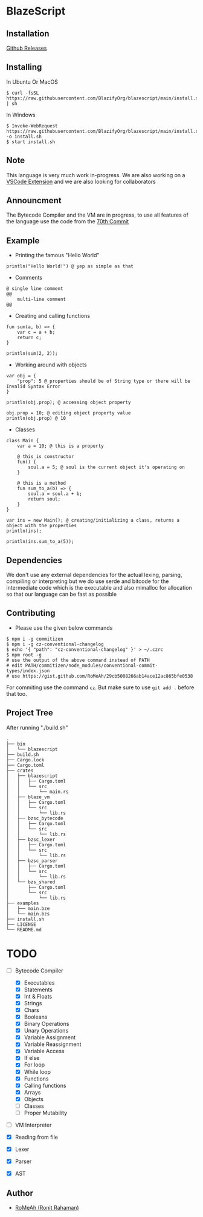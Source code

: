 # BlazeScript

## Installation

[Github Releases](https://github.com/BlazifyOrg/blazescript/releases)

## Installing

In Ubuntu Or MacOS

```shell
$ curl -fsSL https://raw.githubusercontent.com/BlazifyOrg/blazescript/main/install.sh | sh
```

In Windows

```shell
$ Invoke-WebRequest https://raw.githubusercontent.com/BlazifyOrg/blazescript/main/install.sh -o install.sh
$ start install.sh
```

## Note

This language is very much work in-progress. We are also working on a [VSCode Extension](https://github.com/BlazifyOrg/blazescript-vscode) and we are also looking for collaborators

## Announcment

The Bytecode Compiler and the VM are in progress, to use all features of the language use the code from the [70th Commit](https://github.com/BlazifyOrg/blazescript/tree/a2e2186bec75bc05a86ebd3192fa9d931475cb80)

## Example

- Printing the famous "Hello World"

```bzs
println("Hello World!") @ yep as simple as that
```

- Comments

```bzs
@ single line comment
@@
	multi-line comment
@@
```

- Creating and calling functions

```bzs
fun sum(a, b) => {
    var c = a + b;
    return c;
}

println(sum(2, 2));
```

- Working around with objects

```bzs
var obj = {
    "prop": 5 @ properties should be of String type or there will be Invalid Syntax Error
}

println(obj.prop); @ accessing object property

obj.prop = 10; @ editing object property value
println(obj.prop) @ 10
```

- Classes

```bzs
class Main {
    var a = 10; @ this is a property

    @ this is constructor
    fun() {
        soul.a = 5; @ soul is the current object it's operating on
    }

    @ this is a method
    fun sum_to_a(b) => {
        soul.a = soul.a + b;
        return soul;
    }
}

var ins = new Main(); @ creating/initializing a class, returns a object with the properties
println(ins);

println(ins.sum_to_a(5));
```

## Dependencies

We don't use any external dependencies for the actual lexing, parsing, compiling or interpreting but we do use serde and bitcode for the intermediate code which is the executable and also mimalloc for allocation so that our language can be fast as possible

## Contributing

- Please use the given below commands

```shell
$ npm i -g commitizen
$ npm i -g cz-conventional-changelog
$ echo '{ "path": "cz-conventional-changelog" }' > ~/.czrc
$ npm root -g
# use the output of the above command instead of PATH
# edit PATH/commitizen/node_modules/conventional-commit-types/index.json
# use https://gist.github.com/RoMeAh/29cb5008266ab14ace12ac865bfe0538
```

For commiting use the command `cz`. But make sure to use `git add .` before that too.

## Project Tree

After running "./build.sh"

```
.
├── bin
│   └── blazescript
├── build.sh
├── Cargo.lock
├── Cargo.toml
├── crates
│   ├── blazescript
│   │   ├── Cargo.toml
│   │   └── src
│   │       └── main.rs
│   ├── blaze_vm
│   │   ├── Cargo.toml
│   │   └── src
│   │       └── lib.rs
│   ├── bzsc_bytecode
│   │   ├── Cargo.toml
│   │   └── src
│   │       └── lib.rs
│   ├── bzsc_lexer
│   │   ├── Cargo.toml
│   │   └── src
│   │       └── lib.rs
│   ├── bzsc_parser
│   │   ├── Cargo.toml
│   │   └── src
│   │       └── lib.rs
│   └── bzs_shared
│       ├── Cargo.toml
│       └── src
│           └── lib.rs
├── examples
│   ├── main.bze
│   └── main.bzs
├── install.sh
├── LICENSE
└── README.md
```

# TODO

- [ ] Bytecode Compiler

  - [x] Executables
  - [x] Statements
  - [x] Int & Floats
  - [x] Strings
  - [x] Chars
  - [x] Booleans
  - [x] Binary Operations
  - [x] Unary Operations
  - [x] Variable Assignment
  - [x] Variable Reassignment
  - [x] Variable Access
  - [x] If else
  - [x] For loop
  - [x] While loop
  - [x] Functions
  - [x] Calling functions
  - [x] Arrays
  - [x] Objects
  - [ ] Classes
  - [ ] Proper Mutability

- [ ] VM Interpreter

- [x] Reading from file
- [x] Lexer
- [x] Parser
- [x] AST

## Author

- [RoMeAh (Ronit Rahaman)](https://www.romeah.me)
